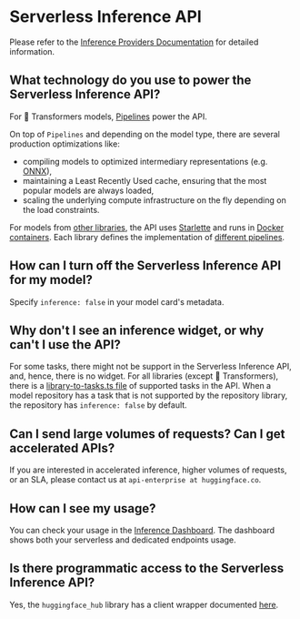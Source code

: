 # Serverless Inference API

Please refer to the [Inference Providers Documentation](https://huggingface.co/docs/inference-providers) for detailed information.


## What technology do you use to power the Serverless Inference API?

For 🤗 Transformers models, [Pipelines](https://huggingface.co/docs/transformers/main_classes/pipelines) power the API.

On top of `Pipelines` and depending on the model type, there are several production optimizations like:
- compiling models to optimized intermediary representations (e.g. [ONNX](https://medium.com/microsoftazure/accelerate-your-nlp-pipelines-using-hugging-face-transformers-and-onnx-runtime-2443578f4333)),
- maintaining a Least Recently Used cache, ensuring that the most popular models are always loaded,
- scaling the underlying compute infrastructure on the fly depending on the load constraints.

For models from [other libraries](./models-libraries), the API uses [Starlette](https://www.starlette.io) and runs in [Docker containers](https://github.com/huggingface/api-inference-community/tree/main/docker_images). Each library defines the implementation of [different pipelines](https://github.com/huggingface/api-inference-community/tree/main/docker_images/sentence_transformers/app/pipelines).

## How can I turn off the Serverless Inference API for my model?

Specify `inference: false` in your model card's metadata.

## Why don't I see an inference widget, or why can't I use the API?

For some tasks, there might not be support in the Serverless Inference API, and, hence, there is no widget.
For all libraries (except 🤗 Transformers), there is a [library-to-tasks.ts file](https://github.com/huggingface/huggingface.js/blob/main/packages/tasks/src/library-to-tasks.ts) of supported tasks in the API. When a model repository has a task that is not supported by the repository library, the repository has `inference: false` by default.

## Can I send large volumes of requests? Can I get accelerated APIs?

If you are interested in accelerated inference, higher volumes of requests, or an SLA, please contact us at `api-enterprise at huggingface.co`.

## How can I see my usage?

You can check your usage in the [Inference Dashboard](https://ui.endpoints.huggingface.co/endpoints). The dashboard shows both your serverless and dedicated endpoints usage.

## Is there programmatic access to the Serverless Inference API?

Yes, the `huggingface_hub` library has a client wrapper documented [here](https://huggingface.co/docs/huggingface_hub/how-to-inference).
